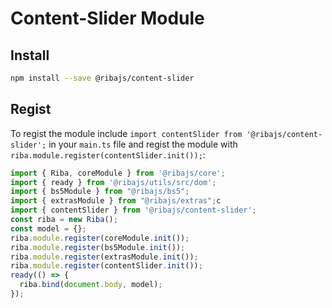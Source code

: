# Content-Slider Module

## Install

```bash
npm install --save @ribajs/content-slider
```

## Regist

To regist the module include `import contentSlider from '@ribajs/content-slider';` in your `main.ts` file and regist the module with `riba.module.register(contentSlider.init());`:

```ts
import { Riba, coreModule } from '@ribajs/core';
import { ready } from '@ribajs/utils/src/dom';
import { bs5Module } from "@ribajs/bs5";
import { extrasModule } from "@ribajs/extras";c
import { contentSlider } from '@ribajs/content-slider';
const riba = new Riba();
const model = {};
riba.module.register(coreModule.init());
riba.module.register(bs5Module.init());
riba.module.register(extrasModule.init());
riba.module.register(contentSlider.init());
ready(() => {
  riba.bind(document.body, model);
});
```
